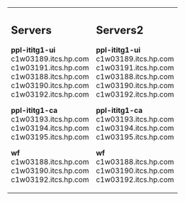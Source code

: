 <table>
  <tr>
    <td>


## Servers
**ppl-ititg1-ui**  
c1w03189.itcs.hp.com  
c1w03191.itcs.hp.com  
c1w03188.itcs.hp.com  
c1w03190.itcs.hp.com  
c1w03192.itcs.hp.com  

**ppl-ititg1-ca**  
c1w03193.itcs.hp.com  
c1w03194.itcs.hp.com  
c1w03195.itcs.hp.com  

**wf**  
c1w03188.itcs.hp.com  
c1w03190.itcs.hp.com  
c1w03192.itcs.hp.com 
</td>
<td>

## Servers2
**ppl-ititg1-ui**  
c1w03189.itcs.hp.com  
c1w03191.itcs.hp.com  
c1w03188.itcs.hp.com  
c1w03190.itcs.hp.com  
c1w03192.itcs.hp.com  

**ppl-ititg1-ca**  
c1w03193.itcs.hp.com  
c1w03194.itcs.hp.com  
c1w03195.itcs.hp.com  

**wf**  
c1w03188.itcs.hp.com  
c1w03190.itcs.hp.com  
c1w03192.itcs.hp.com 

</td>
</tr>
</table>
